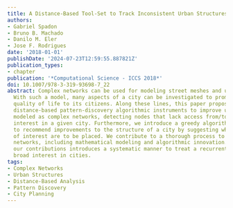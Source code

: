 ```yaml
---
title: A Distance-Based Tool-Set to Track Inconsistent Urban Structures Through Complex-Networks
authors:
- Gabriel Spadon
- Bruno B. Machado
- Danilo M. Eler
- Jose F. Rodrigues
date: '2018-01-01'
publishDate: '2024-07-23T12:59:55.887821Z'
publication_types:
- chapter
publication: '*Computational Science - ICCS 2018*'
doi: 10.1007/978-3-319-93698-7_22
abstract: Complex networks can be used for modeling street meshes and urban agglomerates.
  With such a model, many aspects of a city can be investigated to promote a better
  quality of life to its citizens. Along these lines, this paper proposes a set of
  distance-based pattern-discovery algorithmic instruments to improve urban structures
  modeled as complex networks, detecting nodes that lack access from/to points of
  interest in a given city. Furthermore, we introduce a greedy algorithm that is able
  to recommend improvements to the structure of a city by suggesting where points
  of interest are to be placed. We contribute to a thorough process to deal with complex
  networks, including mathematical modeling and algorithmic innovation. The set of
  our contributions introduces a systematic manner to treat a recurrent problem of
  broad interest in cities.
tags:
- Complex Networks
- Urban Structures
- Distance-Based Analysis
- Pattern Discovery
- City Planning
---
```

